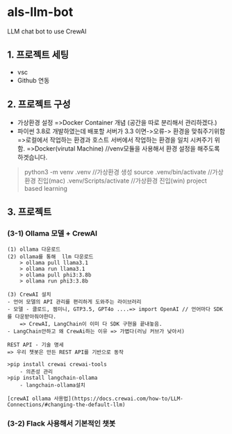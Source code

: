 # als-llm-bot
LLM chat bot to use CrewAI

## 1. 프로젝트 세팅 
-  vsc
- Github 연동

## 2. 프로젝트 구성
- 가상환경 설정 =>Docker Container 개념 (공간을 따로 분리해서 관리하겠다.)
- 파이썬 3.8로 개발하였는데 배포할 서버가 3.3 이면->오류-> 환경을 맞춰주기위함
=>로컬에서 작업하는 환경과 호스트 서버에서 작업하는 환경을 일치 시켜주기 위함.
=>Docker(virutal Machine) //venv모듈을 사용해서 환경 설정을 해주도록 하겟습니다.

> python3 -m venv .venv  //가상환경 생성
> source .venv/bin/activate //가상환경 진입(mac)
> .venv/Scripts/activate //가상환경 진입(win)
project based learning

## 3. 프로젝트
### (3-1) Ollama 모델 + CrewAI
    (1) ollama 다운로드
    (2) ollama를 통해  llm 다운로드
        > ollama pull llama3.1
        > ollama run llama3.1
        > ollama pull phi3:3.8b
        > ollama run phi3:3.8b

    (3) CrewAI 설치
    - 언어 모델의 API 관리를 편리하게 도와주는 라이브러리
    - 모델 - 클로드, 젬미니, GTP3.5, GPT4o ....=> import OpenAI // 언어마다 SDK를 다운받아줘야한다.
        => CrewAI, LangChain이 이미 다 SDK 구현을 끝내놓음.
    - LangChain안하고 왜 CrewAi하는 이유 => 가볍다(러닝 커브가 낮아서)

    REST API - 기술 명세
    => 우리 챗봇은 만든 REST API를 기반으로 동작

    >pip install crewai crewai-tools
        - 의존성 관리
    >pip install langchain-ollama
        - langchain-ollama설치
        
    [crewAI ollama 사용법](https://docs.crewai.com/how-to/LLM-Connections/#changing-the-default-llm)

### (3-2) Flack 사용해서 기본적인 챗봇
